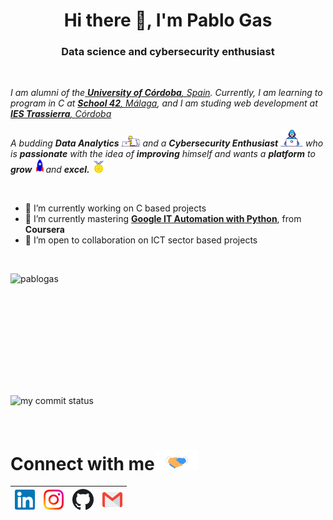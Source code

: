 <h1 align="center">Hi there 👋, I'm Pablo Gas</h1>
<h3 align="center">Data science and cybersecurity enthusiast</h3>

<br/>
<p>
  <em>
    I am alumni of the<a href="http://www.uco.es/"> <b> University of Córdoba</b>, Spain</a>. Currently, I am learning to program in C at <a href="https://42.fr/en/homepage/"> <b>School 42</b>, Málaga</a>, and I am studing web development at <a href="https://www.iestrassierra.com/cfgs-desarrollo-de-aplicaciones-web-a-distancia/"> <b>IES Trassierra</b>, Córdoba</a></br></br>
    A budding <b>Data Analytics</b> <img src="https://github.com/PabloGas/PabloGas/blob/main/Assets/Designer.gif" width="30px"> and a <b>Cybersecurity Enthusiast</b>&nbsp;<img src="https://github.com/PabloGas/PabloGas/blob/main/Assets/Developer.gif" width="36px">  who is <b>passionate</b> with the idea of <b>improving</b> himself and wants a <b>platform</b> to <b>grow</b> <img src="https://github.com/PabloGas/PabloGas/blob/main/Assets/Rocket.gif" width="18px">and <b>excel.</b> <img src="https://github.com/PabloGas/PabloGas/blob/main/Assets/Medal.gif" width="20px">
  </em>  
</p>
<br/>

<ul>
  <li> 🔭 I’m currently working on C based projects </li>
  <li> 🌱 I’m currently mastering <a href="https://www.coursera.org/professional-certificates/google-it-automation"> <b>Google IT Automation with Python</b></a>, from <b>Coursera</b></li>
  <li> 👯 I’m open to collaboration on ICT sector based projects </li>
</ul><br/>

<p>
 <!-- GitHub Statistics!-->
<img align="left" height="195px" width="400px" src="https://github-readme-stats.vercel.app/api?username=pablogas&show_icons=true&count_private=true&show_icons=true&hide=php&bg_color=30,A0A0A0,020104&title_color=fff&text_color=fff" alt="pablogas"/>

<!-- Most Languages Used Statistics!-->  
  <!-- <img align="center" height="195px" width="350px" src="https://github-readme-stats.vercel.app/api/top-langs/?username=pablogas&layout=compact&hide=php,smarty&bg_color=30,A0A0A0,020104&title_color=fff&text_color=fff" alt="pablogas" /> -->
</p>

<p align="left">
<img src="https://github-readme-streak-stats.herokuapp.com/?user=pablogas&theme=ads-juicy-fresh&hide_border=true" alt="my commit status" width="49%" /> </p><br/>

<!-- Handshake Gif-->
# Connect with me<img src="https://github.com/PabloGas/PabloGas/blob/main/Assets/Handshake.gif" height="32px">


| [<img src="https://github.com/PabloGas/PabloGas/blob/main/Assets/Linkedin.svg" alt="Linkedin Logo" width="32">](https://www.linkedin.com/in/pablo-gas-garcia/) | [<img src="https://github.com/PabloGas/PabloGas/blob/main/Assets/Instagram.svg" alt="instagram logo" width="32">](https://www.instagram.com/pabgasgar/)| [<img src="https://github.com/PabloGas/PabloGas/blob/main/Assets/Github.svg" alt="Github logo" width="34">](https://github.com/PabloGas) | [<img src="https://github.com/PabloGas/PabloGas/blob/main/Assets/Gmail.svg" alt="Gmail logo" height="32">](mailto:pabgasgar@gmail.com)
|:---:|:---:|:---:|:---:|
